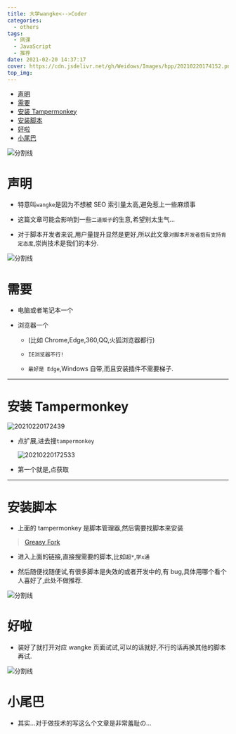 ```yaml
---
title: 大学wangke<-->Coder
categories:
  - others
tags:
  - 网课
  - JavaScript
  - 推荐
date: 2021-02-20 14:37:17
cover: https://cdn.jsdelivr.net/gh/Weidows/Images/hpp/20210220174152.png
top_img:
---
```


<!--
 * @?: *********************************************************************
 * @Author: Weidows
 * @LastEditors: Weidows
 * @LastEditTime: 2021-03-21 17:10:39
 * @FilePath: \Weidowsd:\Game\Github\Blog-private\source\_posts\others\网课.md
 * @Description:
 * @!: *********************************************************************
-->

- [声明](#声明)
- [需要](#需要)
- [安装 Tampermonkey](#安装-tampermonkey)
- [安装脚本](#安装脚本)
- [好啦](#好啦)
- [小尾巴](#小尾巴)

![分割线](https://cdn.jsdelivr.net/gh/Weidows/Images/img/divider.png)

# 声明

- 特意叫`wangke`是因为不想被 SEO 索引量太高,避免惹上一些麻烦事

- 这篇文章可能会影响到一些`二道贩子`的生意,希望别太生气...

- 对于脚本开发者来说,用户量提升显然是更好,所以此文章`对脚本开发者抱有支持肯定态度`,崇尚技术是我们的本分.

![分割线](https://cdn.jsdelivr.net/gh/Weidows/Images/img/divider.png)

# 需要

- 电脑或者笔记本一个

- 浏览器一个

  - (比如 Chrome,Edge,360,QQ,火狐浏览器都行)

  - `IE浏览器不行!`

  - `最好是 Edge`,Windows 自带,而且安装插件不需要梯子.

---

# 安装 Tampermonkey

<img src="https://cdn.jsdelivr.net/gh/Weidows/Images/hpp/20210220172439.png" alt="20210220172439" />

- 点扩展,进去搜`tampermonkey`

  <img src="https://cdn.jsdelivr.net/gh/Weidows/Images/hpp/20210220172533.png" alt="20210220172533" />

- 第一个就是,点获取

---

# 安装脚本

- 上面的 tampermonkey 是脚本管理器,然后需要找脚本来安装

> [Greasy Fork](https://greasyfork.org/zh-CN)

- 进入上面的链接,直接搜需要的脚本,比如`超*`,`学x通`

- 然后随便找随便试,有很多脚本是失效的或者开发中的,有 bug,具体用哪个看个人喜好了,此处不做推荐.

![分割线](https://cdn.jsdelivr.net/gh/Weidows/Images/img/divider.png)

# 好啦

- 装好了就打开对应 wangke 页面试试,可以的话就好,不行的话再换其他的脚本再试.

![分割线](https://cdn.jsdelivr.net/gh/Weidows/Images/img/divider.png)

# 小尾巴

- 其实...对于做技术的写这么个文章是非常羞耻の...
